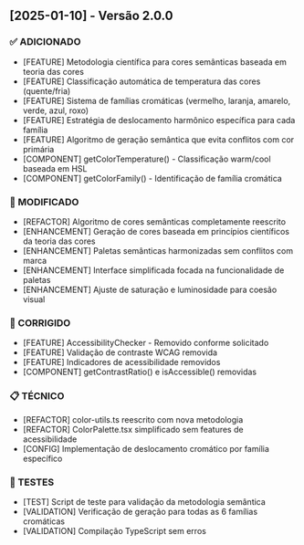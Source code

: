 ## [2025-01-10] - Versão 2.0.0

### ✅ ADICIONADO
- [FEATURE] Metodologia científica para cores semânticas baseada em teoria das cores
- [FEATURE] Classificação automática de temperatura das cores (quente/fria)
- [FEATURE] Sistema de famílias cromáticas (vermelho, laranja, amarelo, verde, azul, roxo)
- [FEATURE] Estratégia de deslocamento harmônico específica para cada família
- [FEATURE] Algoritmo de geração semântica que evita conflitos com cor primária
- [COMPONENT] getColorTemperature() - Classificação warm/cool baseada em HSL
- [COMPONENT] getColorFamily() - Identificação de família cromática

### 🔄 MODIFICADO
- [REFACTOR] Algoritmo de cores semânticas completamente reescrito
- [ENHANCEMENT] Geração de cores baseada em princípios científicos da teoria das cores
- [ENHANCEMENT] Paletas semânticas harmonizadas sem conflitos com marca
- [ENHANCEMENT] Interface simplificada focada na funcionalidade de paletas
- [ENHANCEMENT] Ajuste de saturação e luminosidade para coesão visual

### 🐛 CORRIGIDO
- [FEATURE] AccessibilityChecker - Removido conforme solicitado
- [FEATURE] Validação de contraste WCAG removida
- [FEATURE] Indicadores de acessibilidade removidos
- [COMPONENT] getContrastRatio() e isAccessible() removidas

### 📋 TÉCNICO
- [REFACTOR] color-utils.ts reescrito com nova metodologia
- [REFACTOR] ColorPalette.tsx simplificado sem features de acessibilidade
- [CONFIG] Implementação de deslocamento cromático por família específico

### 🧪 TESTES
- [TEST] Script de teste para validação da metodologia semântica
- [VALIDATION] Verificação de geração para todas as 6 famílias cromáticas
- [VALIDATION] Compilação TypeScript sem erros